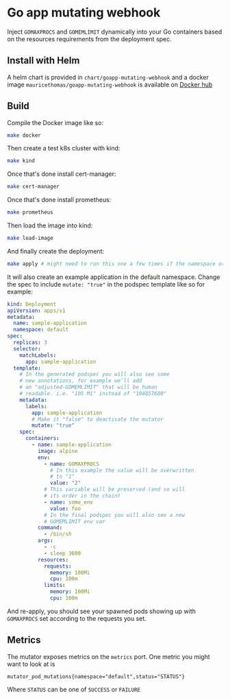# Go app mutating webhook

Inject `GOMAXPROCS` and `GOMEMLIMIT` dynamically into your Go containers based on the resources requirements from the deployment spec.

## Install with Helm

A helm chart is provided in `chart/goapp-mutating-webhook` and a docker image `mauricethomas/goapp-mutating-webhook` is available on [Docker hub](https://hub.docker.com/r/mauricethomas/goapp-mutating-webhook)

## Build

Compile the Docker image like so:
```bash
make docker
```

Then create a test k8s cluster with kind:
```bash
make kind
```

Once that's done install cert-manager:
```bash
make cert-manager
```

Once that's done install prometheus:
```bash
make prometheus
```

Then load the image into kind:
```bash
make load-image
```

And finally create the deployment:
```bash
make apply # might need to run this one a few times if the namespace originally doesn't exist
```

It will also create an example application in the default namespace. Change the spec to include `mutate: "true"` in the podspec template like so for example:
```yaml
kind: Deployment
apiVersion: apps/v1
metadata:
  name: sample-application
  namespace: default
spec:
  replicas: 3
  selector:
    matchLabels:
      app: sample-application
  template:
    # In the generated podspec you will also see some
    # new annotations, for example we'll add
    # an "adjusted-GOMEMLIMIT" that will be human
    # readable. i.e. "105 Mi" instead of "104857600"
    metadata:
      labels:
        app: sample-application
        # Make it "false" to deactivate the mutator
        mutate: "true"
    spec:
      containers:
        - name: sample-application
          image: alpine
          env:
            - name: GOMAXPROCS
              # In this example the value will be overwritten
              # to "1"
              value: "2"
            # This variable will be preserved (and so will
            # its order in the chain)
            - name: some_env
              value: foo
            # In the final podspec you will also see a new
            # GOMEMLIMIT env var
          command:
            - /bin/sh
          args:
            - -c
            - sleep 3600
          resources:
            requests:
              memory: 100Mi
              cpu: 100m
            limits:
              memory: 100Mi
              cpu: 100m
```

And re-apply, you should see your spawned pods showing up with `GOMAXPROCS` set according to the requests you set.

## Metrics

The mutator exposes metrics on the `metrics` port. One metric you might want to look at is
```
mutator_pod_mutations{namespace="default",status="STATUS"}
```

Where `STATUS` can be one of `SUCCESS` or `FAILURE`
